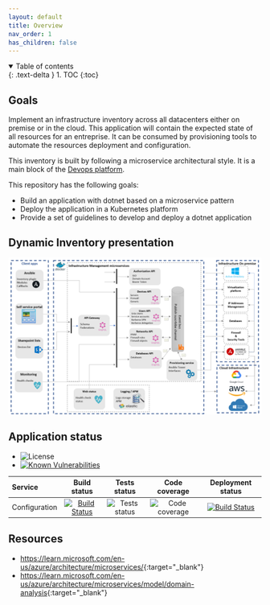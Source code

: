 ```yaml
---
layout: default
title: Overview
nav_order: 1
has_children: false
---
```


<details open markdown="block">
  <summary>
    Table of contents
  </summary>
  {: .text-delta }
1. TOC
{:toc}
</details>

## Goals

Implement an infrastructure inventory across all datacenters either on premise or in the cloud. This application will contain the expected state of all resources for an entreprise. It can be consumed by provisioning tools to automate the resources deployment and configuration.

This inventory is built by following a microservice architectural style. It is a main block of the [Devops platform](https://ygo74.github.io/).

This repository has the following goals:

- Build an application with dotnet based on a microservice pattern
- Deploy the application in a Kubernetes platform
- Provide a set of guidelines to develop and deploy a dotnet application

## Dynamic Inventory presentation

![Microservices Architecture](./assets/images/microservices-architecture.png)

## Application status

- ![License](https://img.shields.io/github/license/ygo74/Inventory.API)
- [![Known Vulnerabilities](https://snyk.io/test/github/ygo74/Inventory.API/badge.svg)](https://snyk.io/test/github/ygo74/Inventory.API)

| Service | Build status | Tests status | Code coverage | Deployment status |
|:------- |:------------:|:------------:|:-------------:|:-----------------:|
| Configuration | [![Build Status](https://dev.azure.com/ygo74/iac/_apis/build/status%2Fconfiguration-api-ci?branchName=master)](https://dev.azure.com/ygo74/iac/_build/latest?definitionId=34&branchName=master) | ![Tests status](https://img.shields.io/azure-devops/tests/ygo74/iac/34?compact_message) | ![Code coverage](https://img.shields.io/azure-devops/coverage/ygo74/iac/34) |[![Build Status](https://dev.azure.com/ygo74/iac/_apis/build/status%2Fconfiguration-api-cd?branchName=master)](https://dev.azure.com/ygo74/iac/_build/latest?definitionId=35&branchName=master) |

## Resources

- <https://learn.microsoft.com/en-us/azure/architecture/microservices/>{:target="_blank"}
- <https://learn.microsoft.com/en-us/azure/architecture/microservices/model/domain-analysis>{:target="_blank"}
